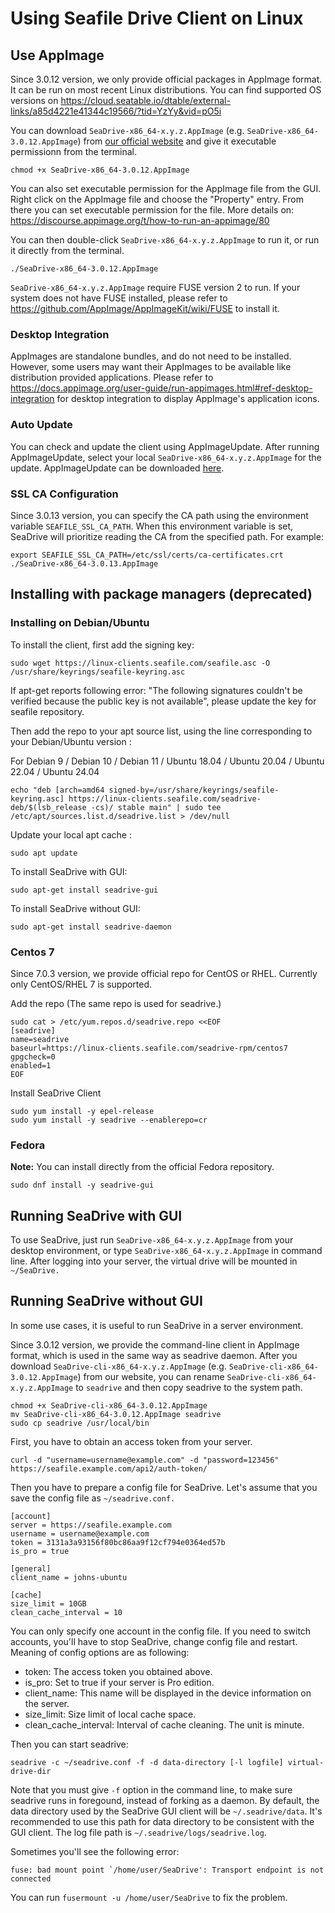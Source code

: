 # Using Seafile Drive Client on Linux

## Use AppImage

Since 3.0.12 version, we only provide official packages in AppImage format. It can be run on most recent Linux distributions. You can find supported OS versions on <https://cloud.seatable.io/dtable/external-links/a85d4221e41344c19566/?tid=YzYy&vid=pO5i>

You can download `SeaDrive-x86_64-x.y.z.AppImage` (e.g. `SeaDrive-x86_64-3.0.12.AppImage`) from [our official website](https://www.seafile.com/en/download/) and give it executable permissionn from the terminal. 

```
chmod +x SeaDrive-x86_64-3.0.12.AppImage
```

You can also set executable permission for the AppImage file from the GUI. Right click on the AppImage file and choose the "Property" entry. From there you can set executable permission for the file. More details on: <https://discourse.appimage.org/t/how-to-run-an-appimage/80>

You can then double-click `SeaDrive-x86_64-x.y.z.AppImage` to run it, or run it directly from the terminal.

```
./SeaDrive-x86_64-3.0.12.AppImage
```

`SeaDrive-x86_64-x.y.z.AppImage` require FUSE version 2 to run. If your system does not have FUSE installed, please refer to <https://github.com/AppImage/AppImageKit/wiki/FUSE> to install it.

### Desktop Integration

AppImages are standalone bundles, and do not need to be installed. However, some users may want their AppImages to be available like distribution provided applications. Please refer to <https://docs.appimage.org/user-guide/run-appimages.html#ref-desktop-integration> for desktop integration to display AppImage's application icons.

### Auto Update
You can check and update the client using AppImageUpdate. After running AppImageUpdate, select your local `SeaDrive-x86_64-x.y.z.AppImage` for the update. AppImageUpdate can be downloaded [here](https://github.com/AppImageCommunity/AppImageUpdate/releases/continuous).

### SSL CA Configuration
Since 3.0.13 version, you can specify the CA path using the environment variable `SEAFILE_SSL_CA_PATH`. When this environment variable is set, SeaDrive will prioritize reading the CA from the specified path. For example:

```
export SEAFILE_SSL_CA_PATH=/etc/ssl/certs/ca-certificates.crt
./SeaDrive-x86_64-3.0.13.AppImage
```

## Installing with package managers (deprecated)

### Installing on Debian/Ubuntu

To install the client, first add the signing key:

```
sudo wget https://linux-clients.seafile.com/seafile.asc -O /usr/share/keyrings/seafile-keyring.asc

```

If apt-get reports following error: "The following signatures couldn't be verified because the public key is not available", please update the key for seafile repository.

Then add the repo to your apt source list, using the line corresponding to your Debian/Ubuntu version :

For Debian 9 / Debian 10 / Debian 11 / Ubuntu 18.04 / Ubuntu 20.04 / Ubuntu 22.04 / Ubuntu 24.04
```
echo "deb [arch=amd64 signed-by=/usr/share/keyrings/seafile-keyring.asc] https://linux-clients.seafile.com/seadrive-deb/$(lsb_release -cs)/ stable main" | sudo tee /etc/apt/sources.list.d/seadrive.list > /dev/null

```

Update your local apt cache :

```
sudo apt update

```

To install SeaDrive with GUI:

```
sudo apt-get install seadrive-gui

```

To install SeaDrive without GUI:

```
sudo apt-get install seadrive-daemon

```

### Centos 7

Since 7.0.3 version, we provide official repo for CentOS or RHEL. Currently only CentOS/RHEL 7 is supported.

Add the repo (The same repo is used for seadrive.)

```
sudo cat > /etc/yum.repos.d/seadrive.repo <<EOF
[seadrive]
name=seadrive
baseurl=https://linux-clients.seafile.com/seadrive-rpm/centos7
gpgcheck=0
enabled=1
EOF

```

Install SeaDrive Client

```
sudo yum install -y epel-release
sudo yum install -y seadrive --enablerepo=cr

```

### Fedora

**Note:** You can install directly from the official Fedora repository.

```
sudo dnf install -y seadrive-gui

```

## Running SeaDrive with GUI

To use SeaDrive, just run `SeaDrive-x86_64-x.y.z.AppImage` from your desktop environment, or type `SeaDrive-x86_64-x.y.z.AppImage` in command line. After logging into your server, the virtual drive will be mounted in `~/SeaDrive.`

## Running SeaDrive without GUI

In some use cases, it is useful to run SeaDrive in a server environment.

Since 3.0.12 version, we provide the command-line client in AppImage format, which is used in the same way as seadrive daemon. After you download `SeaDrive-cli-x86_64-x.y.z.AppImage` (e.g. `SeaDrive-cli-x86_64-3.0.12.AppImage`) from our website, you can rename `SeaDrive-cli-x86_64-x.y.z.AppImage` to `seadrive` and then copy seadrive to the system path.

```
chmod +x SeaDrive-cli-x86_64-3.0.12.AppImage
mv SeaDrive-cli-x86_64-3.0.12.AppImage seadrive
sudo cp seadrive /usr/local/bin
```

First, you have to obtain an access token from your server.

```
curl -d "username=username@example.com" -d "password=123456" https://seafile.example.com/api2/auth-token/

```

Then you have to prepare a config file for SeaDrive. Let's assume that you save the config file as `~/seadrive.conf.`

```
[account]
server = https://seafile.example.com
username = username@example.com
token = 3131a3a93156f80bc86aa9f12cf794e0364ed57b
is_pro = true

[general]
client_name = johns-ubuntu

[cache]
size_limit = 10GB
clean_cache_interval = 10

```

You can only specify one account in the config file. If you need to switch accounts, you'll have to stop SeaDrive, change config file and restart. Meaning of config options are as following:

* token: The access token you obtained above.
* is_pro: Set to true if your server is Pro edition.
* client_name: This name will be displayed in the device information on the server.
* size_limit: Size limit of local cache space.
* clean_cache_interval: Interval of cache cleaning. The unit is minute.

Then you can start seadrive:

```
seadrive -c ~/seadrive.conf -f -d data-directory [-l logfile] virtual-drive-dir

```

Note that you must give `-f` option in the command line, to make sure seadrive runs in foregound, instead of forking as a daemon. By default, the data directory used by the SeaDrive GUI client will be `~/.seadrive/data`. It's recommended to use this path for data directory to be consistent with the GUI client. The log file path is `~/.seadrive/logs/seadrive.log`.

Sometimes you'll see the following error:

```
fuse: bad mount point `/home/user/SeaDrive': Transport endpoint is not connected

```

You can run `fusermount -u /home/user/SeaDrive` to fix the problem.


